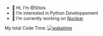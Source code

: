 - 👋 Hi, I’m @Sitois
- 👀 I’m interested in Python Developpement
- 🌱 I’m currently working on [Nuclear](https://github.com/Sitois/Nuclear)

My total Code Time: [![wakatime](https://wakatime.com/badge/user/018af69f-9d50-4699-932d-026a9efb0401.svg?style=flat)](https://wakatime.com/@018af69f-9d50-4699-932d-026a9efb0401)
<!---
Sitois/Sitois is a ✨ special ✨ repository because its `README.md` (this file) appears on your GitHub profile.
You can click the Preview link to take a look at your changes.
--->
